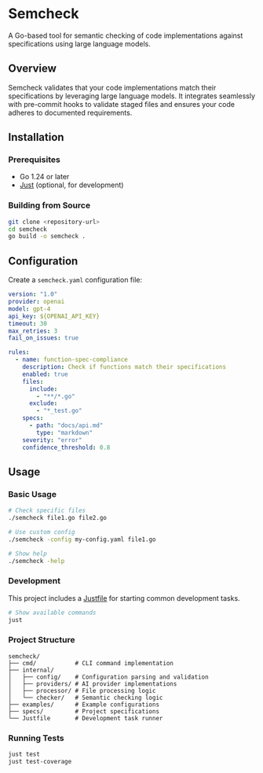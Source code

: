# Semcheck

A Go-based tool for semantic checking of code implementations against specifications using large language models.

## Overview

Semcheck validates that your code implementations match their specifications by leveraging large language models. It integrates seamlessly with pre-commit hooks to validate staged files and ensures your code adheres to documented requirements.

## Installation

### Prerequisites

- Go 1.24 or later
- [Just](https://github.com/casey/just) (optional, for development)

### Building from Source

```bash
git clone <repository-url>
cd semcheck
go build -o semcheck .
```

## Configuration

Create a `semcheck.yaml` configuration file:

```yaml
version: "1.0"
provider: openai
model: gpt-4
api_key: ${OPENAI_API_KEY}
timeout: 30
max_retries: 3
fail_on_issues: true

rules:
  - name: function-spec-compliance
    description: Check if functions match their specifications
    enabled: true
    files:
      include:
        - "**/*.go"
      exclude:
        - "*_test.go"
    specs:
      - path: "docs/api.md"
        type: "markdown"
    severity: "error"
    confidence_threshold: 0.8
```

## Usage

### Basic Usage

```bash
# Check specific files
./semcheck file1.go file2.go

# Use custom config
./semcheck -config my-config.yaml file1.go

# Show help
./semcheck -help
```

### Development

This project includes a [Justfile](./Justfile) for starting common development tasks.

```bash
# Show available commands
just
```

### Project Structure

```
semcheck/
├── cmd/           # CLI command implementation
├── internal/
│   ├── config/    # Configuration parsing and validation
│   ├── providers/ # AI provider implementations
│   ├── processor/ # File processing logic
│   └── checker/   # Semantic checking logic
├── examples/      # Example configurations
├── specs/         # Project specifications
└── Justfile       # Development task runner
```

### Running Tests

```bash
just test
just test-coverage
```
